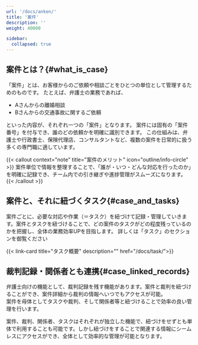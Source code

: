 ```yaml
---
url: '/docs/anken/'
title: '案件'
description: ''
weight: 40000

sidebar:
  collapsed: true
---
```


## 案件とは？{#what_is_case}

「案件」とは、お客様からのご依頼や相談ごとをひとつの単位として管理するためのものです。
たとえば、弁護士の業務であれば、

- Aさんからの離婚相談
- Bさんからの交通事故に関するご依頼

といった内容が、それぞれ一つの「案件」となります。
案件には固有の「案件番号」を付与でき、誰のどの依頼かを明確に識別できます。
この仕組みは、弁護士や行政書士、保険代理店、コンサルタントなど、複数の案件を日常的に扱う多くの専門職に適しています。

{{< callout context="note" title="案件のメリット" icon="outline/info-circle" >}}
案件単位で情報を整理することで、「誰が・いつ・どんな対応を行ったのか」を明確に記録でき、チーム内での引き継ぎや進捗管理がスムーズになります。
{{< /callout >}}

## 案件と、それに紐づくタスク{#case_and_tasks}

案件ごとに、必要な対応や作業（＝タスク）を紐づけて記録・管理していきます。案件とタスクを紐づけることで、どの案件のタスクがどの程度残っているのかを把握し、全体の業務効率UPを目指します。
詳しくは「タスク」のセクションを御覧ください

{{< link-card title="タスク概要"  description="" href="/docs/task/">}}

## 裁判記録・関係者とも連携{#case_linked_records}

弁護士向けの機能として、裁判記録を残す機能があります。案件と裁判を紐づけることができ、案件詳細から裁判の情報へいつでもアクセスが可能。  
案件を母体としてタスクや裁判、そして関係者等と紐づけることで効率の良い管理を行います。

案件、裁判、関係者、タスクはそれぞれが独立した機能で、紐づけをせずとも単体で利用することも可能です。しかし紐づけをすることで関連する情報にシームレスにアクセスができ、全体として効率的な管理が可能となります。
